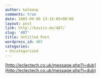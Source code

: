 ```yaml
---
author: kalmanp
comments: true
date: 2005-09-06 13:16:09+00:00
layout: post
link: http://kavics.me/487/
slug: '487'
title: Untitled Post
wordpress_id: 487
categories:
- Uncategorized
---
```


[http://eclectech.co.uk/message.php?i=dub](http://eclectech.co.uk/message.php?i=dub)
